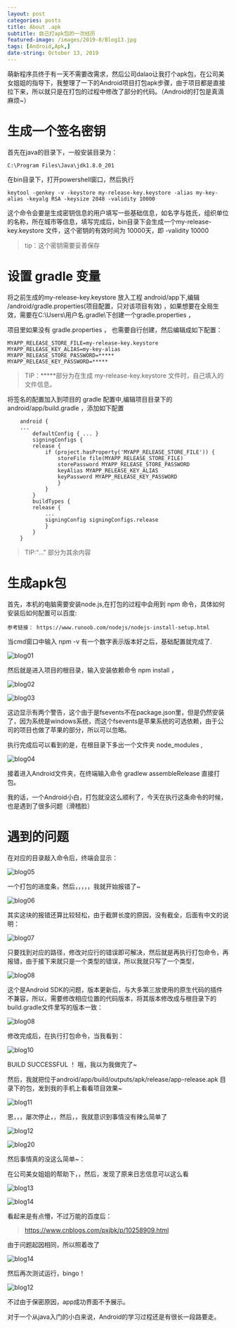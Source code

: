 ```yaml
---
layout: post
categories: posts
title: About .apk
subtitle: 自己打apk包的一次经历
featured-image: /images/2019-8/Blog13.jpg
tags: [Android,Apk,]
date-string: October 13, 2019
---
```


萌新程序员终于有一天不需要改需求，然后公司dalao让我打个apk包，在公司美女姐姐的指导下，我整理了一下的Android项目打包apk步骤，由于项目都是直接拉下来，所以就只是在打包的过程中修改了部分的代码。（Android的打包是真滴麻烦~）

# 生成一个签名密钥
首先在java的目录下，一般安装目录为：

    C:\Program Files\Java\jdk1.8.0_201

在bin目录下，打开powershell窗口，然后执行

	keytool -genkey -v -keystore my-release-key.keystore -alias my-key-alias -keyalg RSA -keysize 2048 -validity 10000

这个命令会要是生成密钥信息的用户填写一些基础信息，如名字与姓氏，组织单位的名称，所在城市等信息，填写完成后，bin目录下会生成一个my-release-key.keystore 文件，这个密钥的有效时间为 10000天，即 -validity 10000 
	
>tip：这个密钥需要妥善保存
	

# 设置 gradle 变量
将之前生成的my-release-key.keystore 放入工程 android/app下,编辑 /android/gradle.properties(项目配置，只对该项目有效) ，如果想要在全局生效，需要在C:\Users\用户名\.gradle\下创建一个gradle.properties ，

项目里如果没有 gradle.properties ， 也需要自行创建，然后编辑成如下配置：
	
	
	MYAPP_RELEASE_STORE_FILE=my-release-key.keystore
	MYAPP_RELEASE_KEY_ALIAS=my-key-alias
	MYAPP_RELEASE_STORE_PASSWORD=*****
	MYAPP_RELEASE_KEY_PASSWORD=*****

>TIP：*****部分为在生成 my-release-key.keystore 文件时，自己填入的文件信息。
	
将签名的配置加入到项目的 gradle 配置中,编辑项目目录下的 android/app/build.gradle ，添加如下配置
	
```
	android {
    ...
		defaultConfig { ... }
		signingConfigs {
        release {
            if (project.hasProperty('MYAPP_RELEASE_STORE_FILE')) {
                storeFile file(MYAPP_RELEASE_STORE_FILE)
                storePassword MYAPP_RELEASE_STORE_PASSWORD
                keyAlias MYAPP_RELEASE_KEY_ALIAS
                keyPassword MYAPP_RELEASE_KEY_PASSWORD
				}
			}
		}
		buildTypes {
        release {
            ...
            signingConfig signingConfigs.release
			}
		}
	}

```
	
>TIP:“...” 部分为其余内容
	
# 生成apk包

首先，本机的电脑需要安装node.js,在打包的过程中会用到 npm 命令，具体如何安装后如何配置可以百度:

	参考链接： https://www.runoob.com/nodejs/nodejs-install-setup.html
	
当cmd窗口中输入 npm -v 有一个数字表示版本好之后，基础配置就完成了.

![blog01](/images/2019-10-14/blog01.png)

然后就是进入项目的根目录，输入安装依赖命令 npm install ，

![blog02](/images/2019-10-14/blog02.png)

![blog03](/images/2019-10-14/blog03.png)



这边显示有两个警告，这个由于是fsevents不在package.json里，但是仍然安装了，因为系统是windows系统，而这个fsevents是苹果系统的可选依赖，由于公司的项目也做了苹果的部分，所以可以忽略。

执行完成后可以看到的是，在根目录下多出一个文件夹 node_modules ,

![blog04](/images/2019-10-14/blog04.png)

接着进入Android文件夹，在终端输入命令 gradlew assembleRelease 直接打包。

我的话，一个Android小白，打包就没这么顺利了，今天在执行这条命令的时候，也是遇到了很多问题（滑稽脸）

# 遇到的问题
在对应的目录敲入命令后，终端会显示：

![blog05](/images/2019-10-14/blog05.png)

一个打包的进度条，然后，，，，，我就开始报错了~

![blog06](/images/2019-10-14/blog06.png)

其实这块的报错还算比较轻松，由于截屏长度的原因，没有截全，后面有中文的说明：

![blog07](/images/2019-10-14/blog07.png)

只要找到对应的路径，修改对应行的错误即可解决，然后就是再执行打包命令，再报错，由于接下来就只是一个类型的错误，所以我就只写了一个类型，

![blog08](/images/2019-10-14/blog08.png)

这个是Android SDK的问题，版本更新后，与大多第三放使用的原生代码的插件不兼容，所以，需要修改相应位置的代码版本，将其版本修改成与根目录下的 build.gradle文件里写的版本一致：

![blog08](/images/2019-10-14/blog08.png)

修改完成后，在执行打包命令，当我看到：

![blog10](/images/2019-10-14/blog10.png)

BUILD SUCCESSFUL ！ 哦，我以为我做完了~

然后，我就把位于android/app/build/outputs/apk/release/app-release.apk 目录下的包，发到我的手机上看看项目效果~

![blog11](/images/2019-10-14/blog11.jpg)

恩，，，屡次停止，，然后，，我就意识到事情没有辣么简单了

![blog12](/images/2019-10-14/blog12.jpg)

![blog20](/images/2019-10-14/blog20.jpg)

然后事情真的没这么简单~：

在公司美女姐姐的帮助下，，然后，发现了原来日志信息可以这么看

![blog13](/images/2019-10-14/blog13.png)


![blog14](/images/2019-10-14/blog14.png)

看起来是有点懵，不过万能的百度后：

>https://www.cnblogs.com/pxjbk/p/10258909.html

由于问题起因相同，所以照着改了

![blog14](/images/2019-10-14/blog15.png)

然后再次测试运行，bingo！

![blog12](/images/2019-10-14/blog12.jpg)

不过由于保密原因，app成功界面不予展示。

对于一个从java入门的小白来说，Android的学习过程还是有很长一段路要走。


